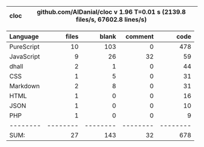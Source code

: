 cloc|github.com/AlDanial/cloc v 1.96  T=0.01 s (2139.8 files/s, 67602.8 lines/s)
--- | ---

Language|files|blank|comment|code
:-------|-------:|-------:|-------:|-------:
PureScript|10|103|0|478
JavaScript|9|26|32|59
dhall|2|1|0|44
CSS|1|5|0|31
Markdown|2|8|0|31
HTML|1|0|0|16
JSON|1|0|0|10
PHP|1|0|0|9
--------|--------|--------|--------|--------
SUM:|27|143|32|678
